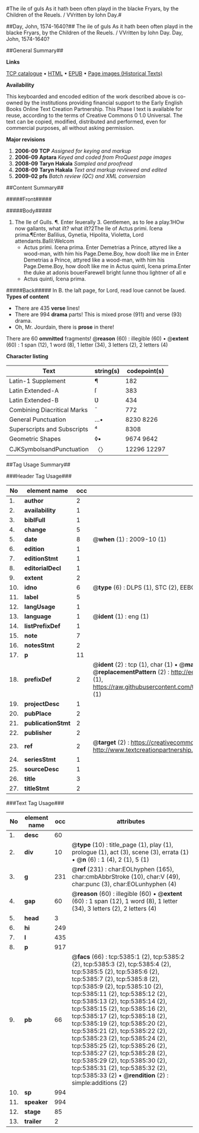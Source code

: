#The ile of guls As it hath been often playd in the blacke Fryars, by the Children of the Reuels. / VVritten by Iohn Day.#

##Day, John, 1574-1640?##
The ile of guls As it hath been often playd in the blacke Fryars, by the Children of the Reuels. / VVritten by Iohn Day.
Day, John, 1574-1640?

##General Summary##

**Links**

[TCP catalogue](http://www.ota.ox.ac.uk/tcp/)  • 
[HTML](http://tei.it.ox.ac.uk/tcp/Texts-HTML/free/A19/A19976.html)  • 
[EPUB](http://tei.it.ox.ac.uk/tcp/Texts-EPUB/free/A19/A19976.epub) • 
[Page images (Historical Texts)](https://data.historicaltexts.jisc.ac.uk/view?pubId=eebo-99840846e&pageId=eebo-99840846e-5385-1)

**Availability**

This keyboarded and encoded edition of the
	       work described above is co-owned by the institutions
	       providing financial support to the Early English Books
	       Online Text Creation Partnership. This Phase I text is
	       available for reuse, according to the terms of Creative
	       Commons 0 1.0 Universal. The text can be copied,
	       modified, distributed and performed, even for
	       commercial purposes, all without asking permission.

**Major revisions**

1. __2006-09__ __TCP__ *Assigned for keying and markup*
1. __2006-09__ __Aptara__ *Keyed and coded from ProQuest page images*
1. __2008-09__ __Taryn Hakala__ *Sampled and proofread*
1. __2008-09__ __Taryn Hakala__ *Text and markup reviewed and edited*
1. __2009-02__ __pfs__ *Batch review (QC) and XML conversion*

##Content Summary##

#####Front#####

#####Body#####

1. The Ile of Gulls.
¶. Enter ſeuerally 3. Gentlemen, as to ſee a play.1HOw now gallants, what iſt? what iſt?2The Ile of Actus primi. ſcena prima.¶Enter Baſilius, Gynetia, Hipolita, Violetta, Lord attendants.Baſil:Welcom 
      * Actus primi. ſcena prima.
Enter Demetrias a Prince, attyred like a wood-man,
with him his Page.Deme.Boy, how dooſt like me in Enter Demetrias a Prince, attyred like a wood-man,
with him his Page.Deme.Boy, how dooſt like me in Actus quinti, ſcena prima.Enter the duke at adonis bouerFarewell bright ſunne thou lightner of all e
      * Actus quinti, ſcena prima.

#####Back#####
In B. the laſt page, for Lord, read loue cannot be ſaued.
**Types of content**

  * There are 435 **verse** lines!
  * There are 994 **drama** parts! This is mixed prose (911) and verse (93) drama.
  * Oh, Mr. Jourdain, there is **prose** in there!

There are 60 **ommitted** fragments! 
 @__reason__ (60) : illegible (60)  •  @__extent__ (60) : 1 span (12), 1 word (8), 1 letter (34), 3 letters (2), 2 letters (4)

**Character listing**


|Text|string(s)|codepoint(s)|
|---|---|---|
|Latin-1 Supplement|¶|182|
|Latin Extended-A|ſ|383|
|Latin Extended-B|Ʋ|434|
|Combining             Diacritical Marks|̄|772|
|General Punctuation|…•|8230 8226|
|Superscripts             and Subscripts|⁴|8308|
|Geometric Shapes|◊▪|9674 9642|
|CJKSymbolsandPunctuation|〈〉|12296 12297|

##Tag Usage Summary##

###Header Tag Usage###

|No|element name|occ|attributes|
|---|---|---|---|
|1.|__author__|2||
|2.|__availability__|1||
|3.|__biblFull__|1||
|4.|__change__|5||
|5.|__date__|8| @__when__ (1) : 2009-10 (1)|
|6.|__edition__|1||
|7.|__editionStmt__|1||
|8.|__editorialDecl__|1||
|9.|__extent__|2||
|10.|__idno__|6| @__type__ (6) : DLPS (1), STC (2), EEBO-CITATION (1), PROQUEST (1), VID (1)|
|11.|__label__|5||
|12.|__langUsage__|1||
|13.|__language__|1| @__ident__ (1) : eng (1)|
|14.|__listPrefixDef__|1||
|15.|__note__|7||
|16.|__notesStmt__|2||
|17.|__p__|11||
|18.|__prefixDef__|2| @__ident__ (2) : tcp (1), char (1)  •  @__matchPattern__ (2) : ([0-9\-]+):([0-9IVX]+) (1), (.+) (1)  •  @__replacementPattern__ (2) : http://eebo.chadwyck.com/downloadtiff?vid=$1&page=$2 (1), https://raw.githubusercontent.com/textcreationpartnership/Texts/master/tcpchars.xml#$1 (1)|
|19.|__projectDesc__|1||
|20.|__pubPlace__|2||
|21.|__publicationStmt__|2||
|22.|__publisher__|2||
|23.|__ref__|2| @__target__ (2) : https://creativecommons.org/publicdomain/zero/1.0/ (1), http://www.textcreationpartnership.org/docs/. (1)|
|24.|__seriesStmt__|1||
|25.|__sourceDesc__|1||
|26.|__title__|3||
|27.|__titleStmt__|2||


###Text Tag Usage###

|No|element name|occ|attributes|
|---|---|---|---|
|1.|__desc__|60||
|2.|__div__|10| @__type__ (10) : title_page (1), play (1), prologue (1), act (3), scene (3), errata (1)  •  @__n__ (6) : 1 (4), 2 (1), 5 (1)|
|3.|__g__|231| @__ref__ (231) : char:EOLhyphen (165), char:cmbAbbrStroke (10), char:V (49), char:punc (3), char:EOLunhyphen (4)|
|4.|__gap__|60| @__reason__ (60) : illegible (60)  •  @__extent__ (60) : 1 span (12), 1 word (8), 1 letter (34), 3 letters (2), 2 letters (4)|
|5.|__head__|3||
|6.|__hi__|249||
|7.|__l__|435||
|8.|__p__|917||
|9.|__pb__|66| @__facs__ (66) : tcp:5385:1 (2), tcp:5385:2 (2), tcp:5385:3 (2), tcp:5385:4 (2), tcp:5385:5 (2), tcp:5385:6 (2), tcp:5385:7 (2), tcp:5385:8 (2), tcp:5385:9 (2), tcp:5385:10 (2), tcp:5385:11 (2), tcp:5385:12 (2), tcp:5385:13 (2), tcp:5385:14 (2), tcp:5385:15 (2), tcp:5385:16 (2), tcp:5385:17 (2), tcp:5385:18 (2), tcp:5385:19 (2), tcp:5385:20 (2), tcp:5385:21 (2), tcp:5385:22 (2), tcp:5385:23 (2), tcp:5385:24 (2), tcp:5385:25 (2), tcp:5385:26 (2), tcp:5385:27 (2), tcp:5385:28 (2), tcp:5385:29 (2), tcp:5385:30 (2), tcp:5385:31 (2), tcp:5385:32 (2), tcp:5385:33 (2)  •  @__rendition__ (2) : simple:additions (2)|
|10.|__sp__|994||
|11.|__speaker__|994||
|12.|__stage__|85||
|13.|__trailer__|2||
